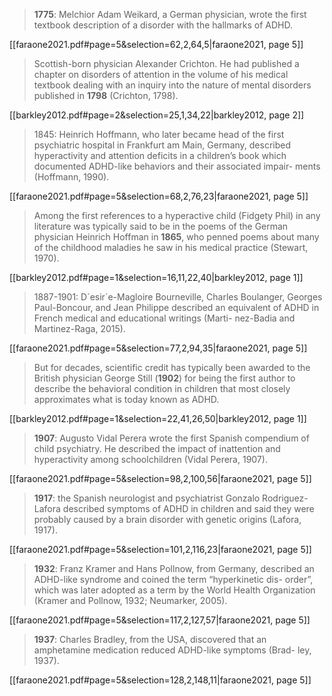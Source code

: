 > **1775**: Melchior Adam Weikard, a German physician, wrote the first textbook description of a disorder with the hallmarks of ADHD.

[[faraone2021.pdf#page=5&selection=62,2,64,5|faraone2021, page 5]]

> Scottish-born physician Alexander Crichton. He had published a chapter on disorders of attention in the volume of his medical textbook dealing with an inquiry into the nature of mental disorders published in **1798** (Crichton, 1798).

[[barkley2012.pdf#page=2&selection=25,1,34,22|barkley2012, page 2]]

> 1845: Heinrich Hoffmann, who later became head of the first psychiatric hospital in Frankfurt am Main, Germany, described hyperactivity and attention deficits in a children’s book which documented ADHD-like behaviors and their associated impair- ments (Hoffmann, 1990).

[[faraone2021.pdf#page=5&selection=68,2,76,23|faraone2021, page 5]]

>  Among the first references to a hyperactive child (Fidgety Phil) in any literature was typically said to be in the poems of the German physician Heinrich Hoffman in **1865**, who penned poems about many of the childhood maladies he saw in his medical practice (Stewart, 1970).

[[barkley2012.pdf#page=1&selection=16,11,22,40|barkley2012, page 1]]

> 1887-1901: D´esir´e-Magloire Bourneville, Charles Boulanger, Georges Paul-Boncour, and Jean Philippe described an equivalent of ADHD in French medical and educational writings (Marti- nez-Badia and Martinez-Raga, 2015).

[[faraone2021.pdf#page=5&selection=77,2,94,35|faraone2021, page 5]]

> But for decades, scientific credit has typically been awarded to the British physician George Still (**1902**) for being the first author to describe the behavioral condition in children that most closely approximates what is today known as ADHD. 

[[barkley2012.pdf#page=1&selection=22,41,26,50|barkley2012, page 1]]

> **1907**: Augusto Vidal Perera wrote the first Spanish compendium of child psychiatry. He described the impact of inattention and hyperactivity among schoolchildren (Vidal Perera, 1907).

[[faraone2021.pdf#page=5&selection=98,2,100,56|faraone2021, page 5]]

> **1917**: the Spanish neurologist and psychiatrist Gonzalo Rodriguez-Lafora described symptoms of ADHD in children and said they were probably caused by a brain disorder with genetic origins (Lafora, 1917).

[[faraone2021.pdf#page=5&selection=101,2,116,23|faraone2021, page 5]]

> **1932**: Franz Kramer and Hans Pollnow, from Germany, described an ADHD-like syndrome and coined the term “hyperkinetic dis- order”, which was later adopted as a term by the World Health Organization (Kramer and Pollnow, 1932; Neumarker, 2005).

[[faraone2021.pdf#page=5&selection=117,2,127,57|faraone2021, page 5]]

> **1937**: Charles Bradley, from the USA, discovered that an amphetamine medication reduced ADHD-like symptoms (Brad- ley, 1937).

[[faraone2021.pdf#page=5&selection=128,2,148,11|faraone2021, page 5]]

